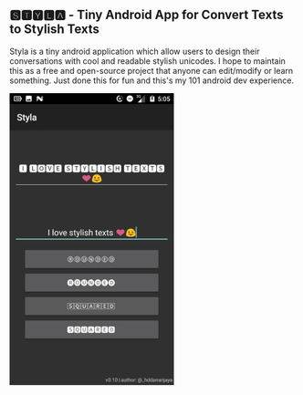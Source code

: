 ## 🆂🆃🆈🅻🅰  - Tiny Android App for Convert Texts to Stylish Texts
Styla is a tiny android application which allow users to design their conversations with cool and readable stylish unicodes. I hope to maintain this as a free and open-source project that anyone can edit/modify or learn something. Just done this for fun and this's my 101 android dev experience.

![Styla Screenshot](https://github.com/I2NhbmloZWxweW91/Styla/blob/master/Screenshot_20171003-170502(2).jpg)


